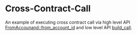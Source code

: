 # Cross-Contract-Call

An example of executing cross contract call via high level API [FromAccounand::from_account_id](https://paritytech.github.io/ink/ink_env/call/trait.FromAccountId.html#tymethod.from_account_id) and low level API [build_call](https://paritytech.github.io/ink/ink_env/call/fn.build_call.html).
